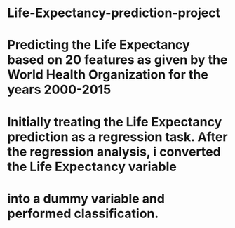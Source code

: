 # Life-Expectancy-prediction-project
# Predicting the Life Expectancy based on 20 features as given by the World Health Organization for the years 2000-2015
# Initially treating the Life Expectancy prediction as a regression task. After the regression analysis, i converted the Life Expectancy variable
# into a dummy variable and performed classification.

